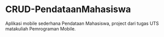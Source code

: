 # CRUD-PendataanMahasiswa
Aplikasi mobile sederhana Pendataan Mahasiswa, project dari tugas UTS matakuliah Pemrograman Mobile.
